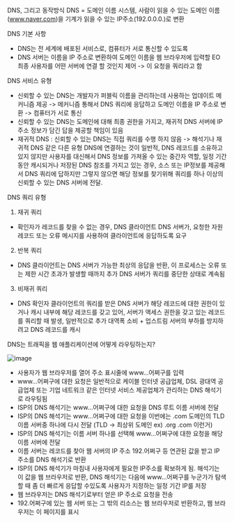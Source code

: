 DNS, 그리고 동작방식
DNS = 도메인 이름 시스템, 사람이 읽을 수 있는 도메인 이름(www.naver.com)을 기계가 읽을 수 있는 IP주소(192.0.0.0.)로 변환

DNS 기본 사항
- DNS는 전 세계에 배포된 서비스로, 컴퓨터가 서로 통신할 수 있도록
- DNS 서버는 이름을 IP 주소로 변환하여 도메인 이름을 웹 브라우저에 입력할 EO 최종 사용자를 어떤 서버에 연결 할 것인지 제어 -> 이 요청을 쿼리라고 함

DNS 서비스 유형
- 신뢰할 수 있는 DNS는 개발자가 퍼블릭 이름을 관리하는데 사용하는 업데이트 메커니즘 제공 -> 메커니즘 통해서 DNS 쿼리에 응답하고 도메인 이름을 IP 주소로 변환 -> 컴퓨터가 서로 통신
- 신뢰할 수 있는 DNS는 도메인에 대해 최종 권한을 가지고, 재귀적 DNS 서버에 IP 주소 정보가 담긴 답을 제공할 책임이 있음
- 재귀적 DNS : 신뢰할 수 있는 DNS는 직접 쿼리를 수행 하지 않음 -> 해석기나 재귀적 DNS 같은 다른 유형 DNS에 연결하는 것이 일반적, DNS 레코드를 소유하고 있지 않지만 사용자를 대신해서 DNS 정보를 가져올 수 있는 중간자 역할, 일정 기간 동안 캐시되거나 저장된 DNS 참조를 가지고 있는 경우, 소스 또는 IP정보를 제공해서 DNS 쿼리에 답하지만 그렇지 않으면 해당 정보를 찾기위해 쿼리를 하나 이상의 신뢰할 수 있는 DNS 서버에 전달.

DNS 쿼리 유형
1. 재귀 쿼리
- 확인자가 레코드를 찾을 수 없는 경우, DNS 클라이언트 DNS 서버가, 요청한 자원 레코드 또는 오류 메시지를 사용하여 클라이언트에 응답하도록 요구
2. 반복 쿼리
- DNS 클라이언트는 DNS 서버가 가능한 최상의 응답을 반환, 이 프로세스는 오류 또는 제한 시간 초과가 발생할 때까지 추가 DNS 서버가 쿼리를 중단한 상태로 계속됨
3. 비재귀 쿼리
- DNS 확인자 클라이언트의 쿼리를 받은 DNS 서버가 해당 레코드에 대한 권한이 있거나 캐시 내부에 해당 레코드를 갖고 있어, 서버가 액세스 권한을 갖고 있는 레코드를 쿼리할 때 발생, 일반적으로 추가 대역폭 소비 + 업스트림 서버의 부하를 방지하려고 DNS 레코드를 캐시

DNS는 트래픽을 웹 애플리케이션에 어떻게 라우팅하는지?

![image](https://user-images.githubusercontent.com/80503956/170955152-cae05b1f-61cf-42cd-843f-893297dabb26.png)


- 사용자가 웹 브라우저를 열어 주소 표시줄에 www...어쩌구를 입력
- www...어쩌구에 대한 요청은 일반적으로 케이블 인터넷 공급업체, DSL 광대역 공급업체 또는 기업 네트워크 같은 인터넷 서비스 제공업체가 관리하는 DNS 해석기로 라우팅됨
- ISP의 DNS 해석기는 www...어쩌구에 대한 요청을 DNS 루트 이름 서버에 전달
- ISP의 DNS 해석기는 www...어쩌구에 대한 요청을 이번에는 .com 도메인의 TLD 이름 서버중 하나에 다시 전달 (TLD -> 최상위 도메인 ex) .org .com 이런거)
- ISP의 DNS 해석기는 이름 서버 하나를 선택해 www...어쩌구에 대한 요청을 해당 이름 서버에 전달
- 이름 서버는 레코드를 찾아 웹 서버의 IP 주소 192.어쩌구 등 연관된 값을 받고 IP 주소를 DNS 해석기로 반환
- ISP의 DNS 해석기가 마침내 사용자에게 필요한 IP주소를 확보하게 됨. 해석기는 이 값을 웹 브라우저로 반환, DNS 해석기는 다음에 www...어쩌구를 누군가가 탐색할 때 좀 더 빠르게 응답할 수있도록 사용자가 지정하는 일정 기간 IP를 저장
- 웹 브라우저는 DNS 해석기로부터 얻은 IP 주소로 요청을 전송
- 192.어쩌구에 있는 웹 서버 또는 그 밖의 리소스는 웹 브라우저로 반환하고, 웹 브라우저는 이 페이지를 표시

